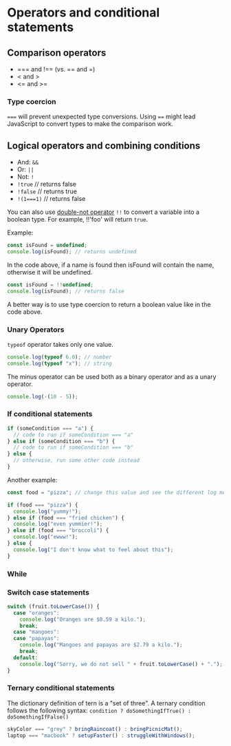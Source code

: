# Operators and conditional statements

## Comparison operators

- === and !== (vs. == and =)
- < and >
- <= and >=

### Type coercion

`===` will prevent unexpected type conversions. Using `==` might lead JavaScript to convert types to make the comparison work.

## Logical operators and combining conditions

- And: `&&`
- Or: `||`
- Not: `!`
- `!true` // returns false
- `!false` // returns true
- `!(1===1)` // returns false

You can also use [double-not operator](https://repl.it/@MabelLee/DoubleNotOperator) `!!` to convert a variable into a boolean type. For example, !!'foo' will return `true`.

Example:

```js
const isFound = undefined;
console.log(isFound); // returns undefined
```

In the code above, if a name is found then isFound will contain the name, otherwise it will be undefined.

```js
const isFound = !!undefined;
console.log(isFound); // returns false
```

A better way is to use type coercion to return a boolean value like in the code above.

### Unary Operators

`typeof` operator takes only one value.

```js
console.log(typeof 6.0); // number
console.log(typeof "x"); // string
```

The minus operator can be used both as a binary operator and as a unary operator.

```js
console.log(-(10 - 5));
```

### If conditional statements

```js
if (someCondition === "a") {
  // code to run if someCondition === "a"
} else if (someCondition === "b") {
  // code to run if someCondition === "b"
} else {
  // otherwise, run some other code instead
}
```

Another example:

```js
const food = "pizza"; // change this value and see the different log messages

if (food === "pizza") {
  console.log("yummy!");
} else if (food === "fried chicken") {
  console.log("even yummier!");
} else if (food === "broccoli") {
  console.log("ewww!");
} else {
  console.log("I don't know what to feel about this");
}
```

### While

### Switch case statements

```js
switch (fruit.toLowerCase()) {
  case "oranges":
    console.log("Oranges are $0.59 a kilo.");
    break;
  case "mangoes":
  case "papayas":
    console.log("Mangoes and papayas are $2.79 a kilo.");
    break;
  default:
    console.log("Sorry, we do not sell " + fruit.toLowerCase() + ".");
}
```

### Ternary conditional statements

The dictionary definition of tern is a "set of three". A ternary condition follows the following syntax: `condition ? doSomethingIfTrue() : doSomethingIfFalse()`

```js
skyColor === "grey" ? bringRaincoat() : bringPicnicMat();
laptop === "macbook" ? setupFaster() : struggleWithWindows();
```

